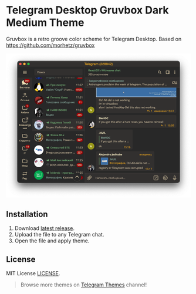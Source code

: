 # Telegram Desktop Gruvbox Dark Medium Theme
Gruvbox is a retro groove color scheme for Telegram Desktop.
Based on https://github.com/morhetz/gruvbox

![Telegram Desktop Gruvbox Dark Medium Theme](https://github.com/sprainbrains/Telegram-Desktop-Gruvbox-Dark-Medium-Theme/blob/master/Screen_1.png)

## Installation
1. Download [latest release](https://github.com/sprainbrains/Telegram-Desktop-Gruvbox-Dark-Medium-Them/releases/download/v1.0/gruvbox-dark-medium.tdesktop-theme).
2. Upload the file to any Telegram chat.
3. Open the file and apply theme.

## License
MIT License [LICENSE](LICENSE).

> Browse more themes on [Telegram Themes](https://t.me/tgthemes) channel!
